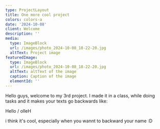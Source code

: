 ```yaml
---
type: ProjectLayout
title: One more cool project
colors: colors-a
date: '2024-10-08'
client: Welcome
description: ''
media:
  type: ImageBlock
  url: /images/photo_2024-10-08_18-22-20.jpg
  altText: Project image
featuredImage:
  type: ImageBlock
  url: /images/photo_2024-10-08_18-22-20.jpg
  altText: altText of the image
  caption: Caption of the image
  elementId: ''
---
```

Hello guys, welcome to my 3rd project. I made it in a class,  while doing tasks and it makes your texts go backwards like:

Hello / olleH 

i think it's cool, especially when you wannt to backward your name :D
